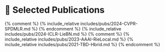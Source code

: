 # 📝 Selected Publications 
{% comment %}
{% include_relative includes/pubs/2024-CVPR-SPDMLR.md %}
{% endcomment %}
{% include_relative includes/pubs/2024-ICLR-LieBN.md %}
{% comment %}
{% include_relative includes/pubs/2023-AAAI-RieLocal.md %}
{% include_relative includes/pubs/2021-TBD-Hbrid.md %} 
{% endcomment %}